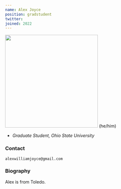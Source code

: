 ```yaml
---
name: Alex Joyce
position: gradstudent
twitter: 
joined: 2022
---
```


<img width="300" src="{{site.baseurl}}/images/people/{{page.avatar}}" data-action="zoom">
(he/him)

- _Graduate Student, Ohio State University_<br>


### Contact

<i class="fa fa-envelope-o"></i> `alexwilliamjoyce@gmail.com`

### Biography

Alex is from Toledo. 
